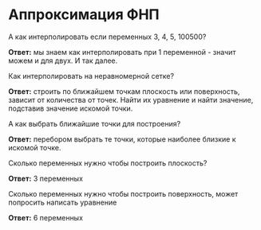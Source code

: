 # Аппроксимация ФНП
А как интерполировать если переменных 3, 4, 5, 100500?

**Ответ:** мы знаем как интерполировать при 1 переменной - значит можем и для двух. И так далее.

Как интерполировать на неравномерной сетке?

**Ответ:** строить по ближайшем точкам плоскость или поверхность, зависит от количества от точек. Найти их уравнение и найти значение, подставив значение искомой точки.

А как выбрать ближайшие точки для построения?

**Ответ:** перебором выбрать те точки, которые наиболее близкие к искомой точке.

Сколько переменных нужно чтобы построить плоскость?

**Ответ:** 3 переменных

Сколько переменных нужно чтобы построить поверхность, может попросить написать уравнение

**Ответ:** 6 переменных
